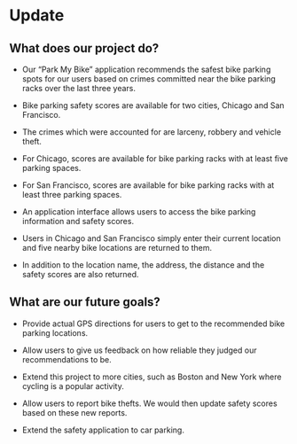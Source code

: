 # Update


## What does our project do?

+ Our “Park My Bike” application recommends the safest bike parking spots for our users based on crimes committed near the bike parking racks over the last three years.

+ Bike parking safety scores are available for two cities, Chicago and San Francisco.

+ The crimes which were accounted for are larceny, robbery and vehicle theft.

+ For Chicago, scores are available for bike parking racks with at least five parking spaces.

+ For San Francisco, scores are available for bike parking racks with at least three parking spaces.

+ An application interface allows users to access the bike parking information and safety scores.

+ Users in Chicago and San Francisco simply enter their current location and five nearby bike locations are returned to them. 

+ In addition to the location name, the address, the distance and the safety scores are also returned.


## What are our future goals?

+ Provide actual GPS directions for users to get to the recommended bike parking locations.

+ Allow users to give us feedback on how reliable they judged our recommendations to be.

+ Extend this project to more cities, such as Boston and New York where cycling is a popular activity.

+ Allow users to report bike thefts. We would then update safety scores based on these new reports.

+ Extend the safety application to car parking.
